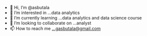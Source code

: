 - 👋 Hi, I’m @asbutala
- 👀 I’m interested in ...data analytics
- 🌱 I’m currently learning ...data analytics and data science course
- 💞️ I’m looking to collaborate on ...analyst 
- 📫 How to reach me ...gasbutala@gmail.com

<!---
asbutala/asbutala is a ✨ special ✨ repository because its `README.md` (this file) appears on your GitHub profile.
You can click the Preview link to take a look at your changes.
--->

